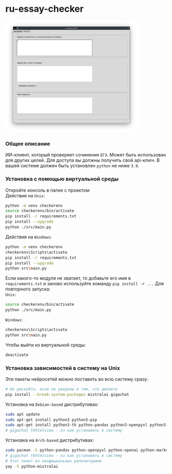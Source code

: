 # ru-essay-checker

<img src="https://github.com/OtryvnoyKalendar/ru-essay-checker/blob/main/screenshots/screenshot%201.png" height="350" >

### Общее описание
ИИ-клиент, который проверяет сочинения `ЕГЭ`. Может быть использован для других целей. Для доступа вы должны получить свой api-ключ. В вашей системе должен быть установлен `python` не ниже `3.9`.

### Установка с помощью виртуальной среды
Откройте консоль в папке с проектом  
Действия на `Unix`:  
```sh
python -m venv checkerenv
source checkerenv/bin/activate
pip install -r requirements.txt
pip install --upgrade
python ./src/main.py
```
Действия на `Windows`:  
```sh
python -m venv checkerenv
checkerenv\Scripts\activate
pip install -r requirements.txt
pip install --upgrade
python src\main.py
```
Если какого-то модуля не хватает, то добавьте его имя в `requirements.txt` и заново используйте команду `pip install -r ...`
Для повторного запуска:  
`Unix`:  
```sh
source checkerenv/bin/activate
python ./src/main.py
```
`Windows`:  
```sh
checkerenv\Scripts\activate
python src\main.py
```
Чтобы выйти из виртуальной среды:  
```sh
deactivate
```

### Установка зависимостей в систему на Unix 
Эти пакеты нейросетей можно поставить во всю систему сразу:
```sh
# Не рискуйте, если не уверены в том, что делаете
pip install --break-system-packages mistralai gigachat
```
Установка на `Debian-based` дистрибутивах:  
```sh
sudo apt update
sudo apt-get install python3 python3-pip
sudo apt-get install python3-tk python-pandas python3-openpyxl python3-mistralclient python3-openai python3-markdown
# gigachat tkhtmlview - хз как установить в систему
```
Установка на `Arch-based` дистрибутивах:  
```sh
sudo pacman -S python-pandas python-openpyxl python-openai python-markdown
# gigachat tkhtmlview - хз как установить в систему
# Этот пакет из неофициальных репозиториев
yay -S python-mistralai
```

